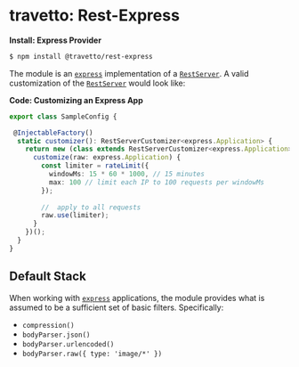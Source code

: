 travetto: Rest-Express
===

**Install: Express Provider**
```bash
$ npm install @travetto/rest-express
```

The module is an [`express`](https://expressjs.com/) implementation of a [`RestServer`](https://github.com/travetto/travetto/tree/master/module/rest). A valid customization of the [`RestServer`](./src/server.ts) would look like:


**Code: Customizing an Express App**
```typescript
export class SampleConfig {

 @InjectableFactory()
  static customizer(): RestServerCustomizer<express.Application> {
    return new (class extends RestServerCustomizer<express.Application> {
      customize(raw: express.Application) {
        const limiter = rateLimit({
          windowMs: 15 * 60 * 1000, // 15 minutes
          max: 100 // limit each IP to 100 requests per windowMs
        });
       
        //  apply to all requests
        raw.use(limiter);
      }
    })();
  }
}
```

## Default Stack
When working with [`express`](https://expressjs.com) applications, the module provides what is assumed to be a sufficient set of basic filters. Specifically:
* ```compression()```
* ```bodyParser.json()```
* ```bodyParser.urlencoded()```
* ```bodyParser.raw({ type: 'image/*' })```